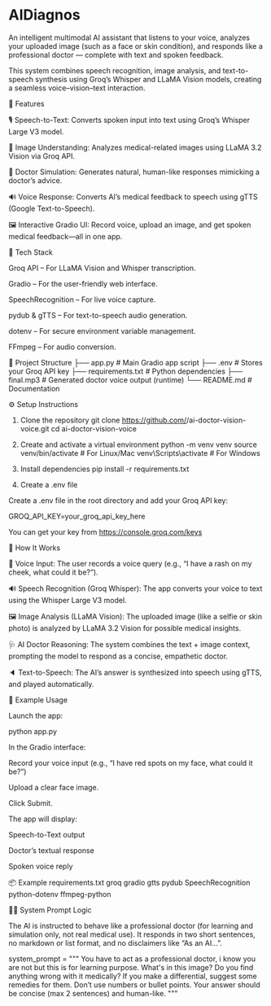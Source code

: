 # AIDiagnos
An intelligent multimodal AI assistant that listens to your voice, analyzes your uploaded image (such as a face or skin condition), and responds like a professional doctor — complete with text and spoken feedback.

This system combines speech recognition, image analysis, and text-to-speech synthesis using Groq’s Whisper and LLaMA Vision models, creating a seamless voice–vision–text interaction.

🚀 Features

🎙️ Speech-to-Text: Converts spoken input into text using Groq’s Whisper Large V3 model.

🩻 Image Understanding: Analyzes medical-related images using LLaMA 3.2 Vision via Groq API.

🧠 Doctor Simulation: Generates natural, human-like responses mimicking a doctor’s advice.

🔊 Voice Response: Converts AI’s medical feedback to speech using gTTS (Google Text-to-Speech).

🖼️ Interactive Gradio UI: Record voice, upload an image, and get spoken medical feedback—all in one app.

🧩 Tech Stack

Groq API – For LLaMA Vision and Whisper transcription.

Gradio – For the user-friendly web interface.

SpeechRecognition – For live voice capture.

pydub & gTTS – For text-to-speech audio generation.

dotenv – For secure environment variable management.

FFmpeg – For audio conversion.

📂 Project Structure
├── app.py                     # Main Gradio app script
├── .env                        # Stores your Groq API key
├── requirements.txt            # Python dependencies
├── final.mp3                   # Generated doctor voice output (runtime)
└── README.md                   # Documentation

⚙️ Setup Instructions
1. Clone the repository
git clone https://github.com/<your-username>/ai-doctor-vision-voice.git
cd ai-doctor-vision-voice

2. Create and activate a virtual environment
python -m venv venv
source venv/bin/activate       # For Linux/Mac
venv\Scripts\activate          # For Windows

3. Install dependencies
pip install -r requirements.txt

4. Create a .env file

Create a .env file in the root directory and add your Groq API key:

GROQ_API_KEY=your_groq_api_key_here


You can get your key from https://console.groq.com/keys

🧠 How It Works

🎤 Voice Input:
The user records a voice query (e.g., “I have a rash on my cheek, what could it be?”).

🔊 Speech Recognition (Groq Whisper):
The app converts your voice to text using the Whisper Large V3 model.

🖼️ Image Analysis (LLaMA Vision):
The uploaded image (like a selfie or skin photo) is analyzed by LLaMA 3.2 Vision for possible medical insights.

🩺 AI Doctor Reasoning:
The system combines the text + image context, prompting the model to respond as a concise, empathetic doctor.

🔈 Text-to-Speech:
The AI’s answer is synthesized into speech using gTTS, and played automatically.

🧩 Example Usage

Launch the app:

python app.py


In the Gradio interface:

Record your voice input (e.g., “I have red spots on my face, what could it be?”)

Upload a clear face image.

Click Submit.

The app will display:

Speech-to-Text output

Doctor’s textual response

Spoken voice reply

📦 Example requirements.txt
groq
gradio
gtts
pydub
SpeechRecognition
python-dotenv
ffmpeg-python

🧑‍⚕️ System Prompt Logic

The AI is instructed to behave like a professional doctor (for learning and simulation only, not real medical use).
It responds in two short sentences, no markdown or list format, and no disclaimers like “As an AI...”.

system_prompt = """
You have to act as a professional doctor, i know you are not but this is for learning purpose.
What's in this image? Do you find anything wrong with it medically?
If you make a differential, suggest some remedies for them. Don’t use numbers or bullet points.
Your answer should be concise (max 2 sentences) and human-like.
"""
